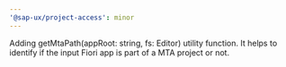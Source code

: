 ```yaml
---
'@sap-ux/project-access': minor
---
```


Adding getMtaPath(appRoot: string, fs: Editor) utility function. It helps to identify if the input Fiori app is part of a MTA project or not.

